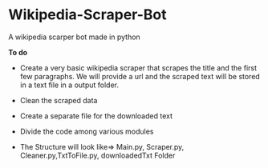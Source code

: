 # Wikipedia-Scraper-Bot
A wikipedia scarper bot made in python

<b>To do</b>

* Create a very basic wikipedia scraper that scrapes the title and the first few paragraphs. We will provide a url and the scraped text will be stored in a text file in a output folder. 
* Clean the scraped data
* Create a separate file for the downloaded text
* Divide the code among various modules

* The Structure will look like=> Main.py, Scraper.py, Cleaner.py,TxtToFile.py, downloadedTxt Folder